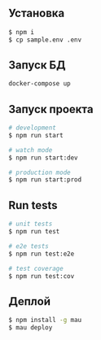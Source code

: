 ## Установка

```bash
$ npm i
$ cp sample.env .env
```

## Запуск БД

```bash
docker-compose up
```

## Запуск проекта

```bash
# development
$ npm run start

# watch mode
$ npm run start:dev

# production mode
$ npm run start:prod
```

## Run tests

```bash
# unit tests
$ npm run test

# e2e tests
$ npm run test:e2e

# test coverage
$ npm run test:cov
```

## Деплой

```bash
$ npm install -g mau
$ mau deploy
```
